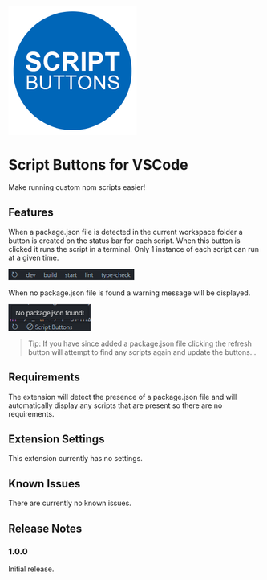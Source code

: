 ![icon](images/icon.png)

# Script Buttons for VSCode

Make running custom npm scripts easier!

## Features

When a package.json file is detected in the current workspace folder a button is created on the status bar for each script. When this button is clicked it runs the script in a terminal. Only 1 instance of each script can run at a given time.

![scripts](images/scripts.png)

When no package.json file is found a warning message will be displayed.

![no-scripts](images/no-scripts.png)

> Tip: If you have since added a package.json file clicking the refresh button will attempt to find any scripts again and update the buttons...

## Requirements

The extension will detect the presence of a package.json file and will automatically display any scripts that are present so there are no requirements.

## Extension Settings

This extension currently has no settings.

## Known Issues

There are currently no known issues.

## Release Notes

### 1.0.0

Initial release.
